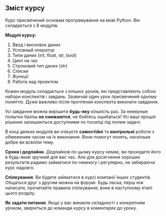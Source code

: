 ## Зміст курсу

Курс присвячений основам програмування на мові Python. Він складається з 8 модулів.

**Модулі курсу:**

1. Ввод і висновок даних
2. Условный оператор
3. Типи даних (int, float, str, bool)
4. Цикл на час
5. Строковий тип даних (str)
6. Списки
7. Функції
8. Работа над проектом

Кожен модуль складається з кількох уроків, які представляють собою набори конспектів і завдань. Зазвичай один урок
присвячений одному поняттю. Дуже важливо після прочтения конспекта виконати завдання.

Усі завдання можна вирішити **будь-яку** кількість раз. За неверные попытки баллы **не снижаются**, не бойтесь ошибаться! Усі
ваші прошлі рішення залишаються доступними по посилці під полем задачі.

В кінці деяких модулів ви очікуєте **самостійні** та **контрольні** роботи з обмеженим часом на їх виконання. Вони помогут
понять, наскільки добре ви всвоїли тему.

**Сроки і дедлайни**. Дедлайнов по цьому курсу немає, ви проходите його в будь-який зручний для вас час. Але для досягнення
хороших результатів радимо займатися по-немногу і регулярно, не забираючи курс надовго.

**Спілкування**. Ви будете займатися в курсі компанії інших студентів. Общаться друг з другим можна на форумі. Будь ласка, перш
ніж написати, прочитайте правила спілкування, вони в наступному етапі цього розділу.

**Як задати питання**. Якщо у вас виникли складності з конкретним уроком, зверніться до команди курсу в коментарях до
уроку.